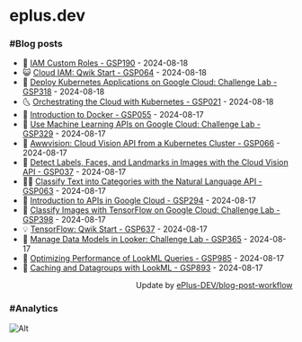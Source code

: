 # eplus.dev

### #Blog posts

<!-- BLOG-POST-LIST:START -->
 - 🧰 [IAM Custom Roles - GSP190](https://eplus.dev/iam-custom-roles-gsp190) - 2024-08-18
 - 😺 [Cloud IAM: Qwik Start - GSP064](https://eplus.dev/cloud-iam-qwik-start-gsp064) - 2024-08-18
 - 🗽 [Deploy Kubernetes Applications on Google Cloud: Challenge Lab - GSP318](https://eplus.dev/deploy-kubernetes-applications-on-google-cloud-challenge-lab-gsp318) - 2024-08-18
 - 🌜 [Orchestrating the Cloud with Kubernetes - GSP021](https://eplus.dev/orchestrating-the-cloud-with-kubernetes-gsp021) - 2024-08-18
 - 📝 [Introduction to Docker - GSP055](https://eplus.dev/introduction-to-docker-gsp055) - 2024-08-17
 - 🚀 [Use Machine Learning APIs on Google Cloud: Challenge Lab - GSP329](https://eplus.dev/use-machine-learning-apis-on-google-cloud-challenge-lab-gsp329) - 2024-08-17
 - 💼 [Awwvision: Cloud Vision API from a Kubernetes Cluster - GSP066](https://eplus.dev/awwvision-cloud-vision-api-from-a-kubernetes-cluster-gsp066) - 2024-08-17
 - 🦣 [Detect Labels, Faces, and Landmarks in Images with the Cloud Vision API - GSP037](https://eplus.dev/detect-labels-faces-and-landmarks-in-images-with-the-cloud-vision-api-gsp037) - 2024-08-17
 - 👨‍🏫 [Classify Text into Categories with the Natural Language API - GSP063](https://eplus.dev/classify-text-into-categories-with-the-natural-language-api-gsp063) - 2024-08-17
 - 🔭 [Introduction to APIs in Google Cloud - GSP294](https://eplus.dev/introduction-to-apis-in-google-cloud-gsp294) - 2024-08-17
 - 🤡 [Classify Images with TensorFlow on Google Cloud: Challenge Lab - GSP398](https://eplus.dev/classify-images-with-tensorflow-on-google-cloud-challenge-lab-gsp398) - 2024-08-17
 - 💡 [TensorFlow: Qwik Start - GSP637](https://eplus.dev/tensorflow-qwik-start-gsp637) - 2024-08-17
 - 🦣 [Manage Data Models in Looker: Challenge Lab - GSP365](https://eplus.dev/manage-data-models-in-looker-challenge-lab-gsp365) - 2024-08-17
 - 💪 [Optimizing Performance of LookML Queries - GSP985](https://eplus.dev/optimizing-performance-of-lookml-queries-gsp985) - 2024-08-17
 - 🤡 [Caching and Datagroups with LookML - GSP893](https://eplus.dev/caching-and-datagroups-with-lookml-gsp893) - 2024-08-17<!-- BLOG-POST-LIST:END -->

<div align="right">
  Update by <a target="_blank"
    href="https://github.com/ePlus-DEV/blog-post-workflow">ePlus-DEV/blog-post-workflow</a>
</div>

### #Analytics
![Alt](https://repobeats.axiom.co/api/embed/9990f7cddfbad8d834990b10ccad05f81ac1096f.svg "Repobeats analytics image")
